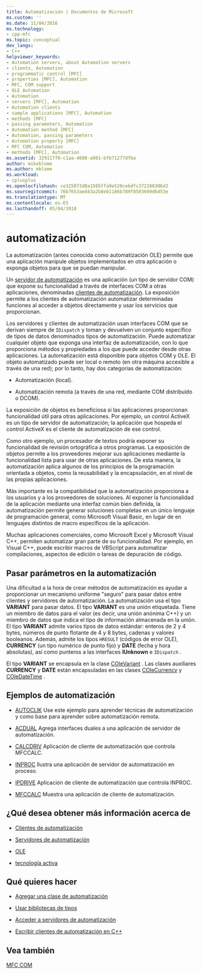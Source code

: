 ```yaml
---
title: Automatización | Documentos de Microsoft
ms.custom: ''
ms.date: 11/04/2016
ms.technology:
- cpp-mfc
ms.topic: conceptual
dev_langs:
- C++
helpviewer_keywords:
- Automation servers, about Automation servers
- clients, Automation
- programmatic control [MFC]
- properties [MFC], Automation
- MFC, COM support
- OLE Automation
- Automation
- servers [MFC], Automation
- Automation clients
- sample applications [MFC], Automation
- methods [MFC]
- passing parameters, Automation
- Automation method [MFC]
- Automation, passing parameters
- Automation property [MFC]
- MFC COM, Automation
- methods [MFC], Automation
ms.assetid: 329117f0-c1aa-4680-a901-bfb71277dfba
author: mikeblome
ms.author: mblome
ms.workload:
- cplusplus
ms.openlocfilehash: ce325073d8a1585ffa9e520cebdfc372280306d2
ms.sourcegitcommit: 76b7653ae443a2b8eb1186b789f8503609d6453e
ms.translationtype: MT
ms.contentlocale: es-ES
ms.lasthandoff: 05/04/2018
---
```

# <a name="automation"></a>automatización
La automatización (antes conocida como automatización OLE) permite que una aplicación manipule objetos implementados en otra aplicación o exponga objetos para que se puedan manipular.  
  
 Un [servidor de automatización](../mfc/automation-servers.md) es una aplicación (un tipo de servidor COM) que expone su funcionalidad a través de interfaces COM a otras aplicaciones, denominadas [clientes de automatización](../mfc/automation-clients.md). La exposición permite a los clientes de automatización automatizar determinadas funciones al acceder a objetos directamente y usar los servicios que proporcionan.  
  
 Los servidores y clientes de automatización usan interfaces COM que se derivan siempre de `IDispatch` y toman y devuelven un conjunto específico de tipos de datos denominados tipos de automatización. Puede automatizar cualquier objeto que exponga una interfaz de automatización, con lo que proporciona métodos y propiedades a los que puede acceder desde otras aplicaciones. La automatización está disponible para objetos COM y OLE. El objeto automatizado puede ser local o remoto (en otra máquina accesible a través de una red); por lo tanto, hay dos categorías de automatización:  
  
-   Automatización (local).  
  
-   Automatización remota (a través de una red, mediante COM distribuido o DCOM).  
  
 La exposición de objetos es beneficiosa si las aplicaciones proporcionan funcionalidad útil para otras aplicaciones. Por ejemplo, un control ActiveX es un tipo de servidor de automatización; la aplicación que hospeda el control ActiveX es el cliente de automatización de ese control.  
  
 Como otro ejemplo, un procesador de textos podría exponer su funcionalidad de revisión ortográfica a otros programas. La exposición de objetos permite a los proveedores mejorar sus aplicaciones mediante la funcionalidad lista para usar de otras aplicaciones. De esta manera, la automatización aplica algunos de los principios de la programación orientada a objetos, como la reusabilidad y la encapsulación, en el nivel de las propias aplicaciones.  
  
 Más importante es la compatibilidad que la automatización proporciona a los usuarios y a los proveedores de soluciones. Al exponer la funcionalidad de la aplicación mediante una interfaz común bien definida, la automatización permite generar soluciones completas en un único lenguaje de programación general, como Microsoft Visual Basic, en lugar de en lenguajes distintos de macro específicos de la aplicación.  
  
 Muchas aplicaciones comerciales, como Microsoft Excel y Microsoft Visual C++, permiten automatizar gran parte de su funcionalidad. Por ejemplo, en Visual C++, puede escribir macros de VBScript para automatizar compilaciones, aspectos de edición o tareas de depuración de código.  
  
##  <a name="_core_passing_parameters_in_automation"></a> Pasar parámetros en la automatización  
 Una dificultad a la hora de crear métodos de automatización es ayudar a proporcionar un mecanismo uniforme "seguro" para pasar datos entre clientes y servidores de automatización. La automatización usa el tipo **VARIANT** para pasar datos. El tipo **VARIANT** es una unión etiquetada. Tiene un miembro de datos para el valor (es decir, una unión anónima C++) y un miembro de datos que indica el tipo de información almacenada en la unión. El tipo **VARIANT** admite varios tipos de datos estándar: enteros de 2 y 4 bytes, números de punto flotante de 4 y 8 bytes, cadenas y valores booleanos. Además, admite los tipos `HRESULT` (códigos de error OLE), **CURRENCY** (un tipo numérico de punto fijo) y **DATE** (fecha y hora absolutas), así como punteros a las interfaces **IUnknown** e `IDispatch` .  
  
 El tipo **VARIANT** se encapsula en la clase [COleVariant](../mfc/reference/colevariant-class.md) . Las clases auxiliares **CURRENCY** y **DATE** están encapsuladas en las clases [COleCurrency](../mfc/reference/colecurrency-class.md) y [COleDateTime](../atl-mfc-shared/reference/coledatetime-class.md) .  
  
## <a name="automation-samples"></a>Ejemplos de automatización  
  
-   [AUTOCLIK](../visual-cpp-samples.md) Use este ejemplo para aprender técnicas de automatización y como base para aprender sobre automatización remota.  
  
-   [ACDUAL](../visual-cpp-samples.md) Agrega interfaces duales a una aplicación de servidor de automatización.  
  
-   [CALCDRIV](../visual-cpp-samples.md) Aplicación de cliente de automatización que controla MFCCALC.  
  
-   [INPROC](../visual-cpp-samples.md) Ilustra una aplicación de servidor de automatización en proceso.  
  
-   [IPDRIVE](../visual-cpp-samples.md) Aplicación de cliente de automatización que controla INPROC.  
  
-   [MFCCALC](../visual-cpp-samples.md) Muestra una aplicación de cliente de automatización.  
  
## <a name="what-do-you-want-to-know-more-about"></a>¿Qué desea obtener más información acerca de  
  
-   [Clientes de automatización](../mfc/automation-clients.md)  
  
-   [Servidores de automatización](../mfc/automation-servers.md)  
  
-   [OLE](../mfc/ole-in-mfc.md)  
  
-   [tecnología activa](../mfc/mfc-com.md)  
  
## <a name="what-do-you-want-to-do"></a>Qué quieres hacer  
  
-   [Agregar una clase de automatización](../mfc/automation-servers.md)  
  
-   [Usar bibliotecas de tipos](../mfc/automation-clients-using-type-libraries.md)  
   
-   [Acceder a servidores de automatización](../mfc/automation-servers.md)  
  
-   [Escribir clientes de automatización en C++](../mfc/automation-clients.md)  
  
## <a name="see-also"></a>Vea también  
 [MFC COM](../mfc/mfc-com.md)

